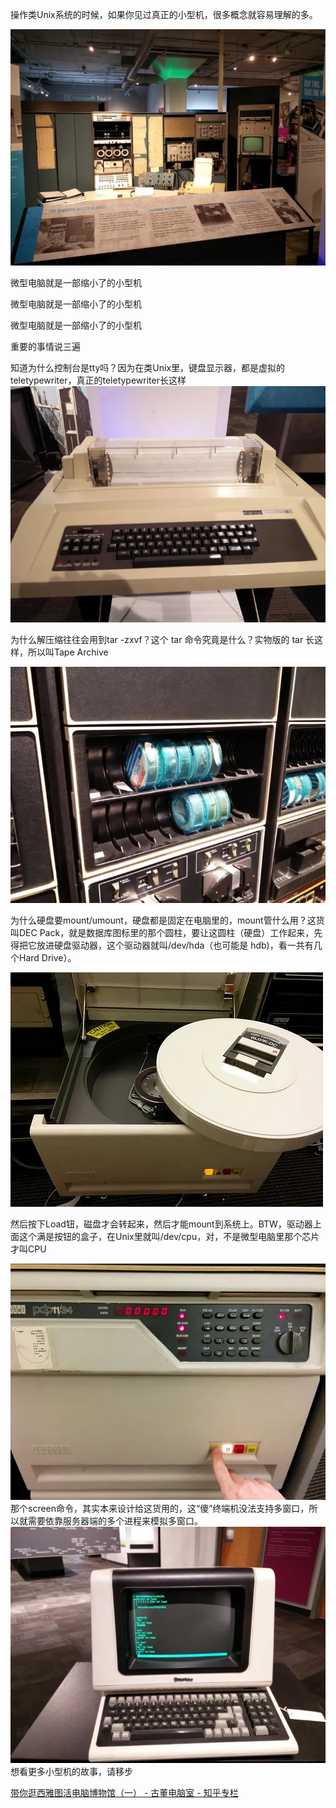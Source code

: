 
操作类Unix系统的时候，如果你见过真正的小型机，很多概念就容易理解的多。


![](vx_images/474112317221169.png)


微型电脑就是一部缩小了的小型机

微型电脑就是一部缩小了的小型机

微型电脑就是一部缩小了的小型机

重要的事情说三遍

知道为什么控制台是tty吗？因为在类Unix里，键盘显示器，都是虚拟的teletypewriter，真正的teletypewriter长这样
![](vx_images/288182517239595.png)

为什么解压缩往往会用到tar -zxvf？这个 tar 命令究竟是什么？实物版的 tar 长这样，所以叫Tape Archive

![](vx_images/88012617227462.png)

为什么硬盘要mount/umount，硬盘都是固定在电脑里的，mount管什么用？这货叫DEC Pack，就是数据库图标里的那个圆柱，要让这圆柱（硬盘）工作起来，先得把它放进硬盘驱动器，这个驱动器就叫/dev/hda（也可能是 hdb)，看一共有几个Hard Drive）。

![](vx_images/118482817247628.png)

然后按下Load钮，磁盘才会转起来，然后才能mount到系统上。BTW，驱动器上面这个满是按钮的盒子，在Unix里就叫/dev/cpu，对，不是微型电脑里那个芯片才叫CPU

![](vx_images/372842817240297.png)
那个screen命令，其实本来设计给这货用的，这“傻”终端机没法支持多窗口，所以就需要依靠服务器端的多个进程来模拟多窗口。
![](vx_images/511902817236852.png)
想看更多小型机的故事，请移步

[带你逛西雅图活电脑博物馆（一） - 古董电脑室 - 知乎专栏](https://zhuanlan.zhihu.com/p/21767308)